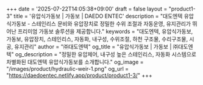 +++
date = '2025-07-22T14:05:38+09:00'
draft = false
layout = "product1-3"
title = '유압식가동보 | 가동보 | DAEDO ENTEC'
description = "대도엔텍 유압식가동보 - 스테인리스 문비와 유압장치로 정밀한 수위 조절과 자동운영, 유지관리가 뛰어난 프리미엄 가동보 솔루션을 제공합니다."
keywords = "대도엔텍, 유압식가동보, 가동보, 유압장치, 스테인리스, 자동화, 내구성, 수위조절, 하천 구조물, 수리구조물, 시공, 유지관리"
author = "㈜대도엔텍"
og_title = "유압식가동보 | 가동보 | ㈜대도엔텍"
og_description = "정밀한 유압제어, 내구성 높은 스테인리스, 자동화 시스템으로 차별화된 대도엔텍 유압식가동보를 소개합니다."
og_image = "/images/product/hydraulic-weir-1.png"
og_url = "https://daedoentec.netlify.app/product/product1-3/"
+++
